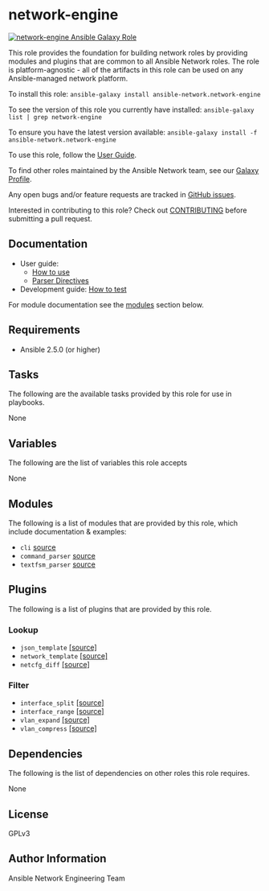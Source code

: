 # network-engine

[![network-engine Ansible Galaxy Role](https://img.shields.io/ansible/role/25206.svg)](https://galaxy.ansible.com/ansible-network/network-engine/)

This role provides the foundation for building network roles by providing
modules and plugins that are common to all Ansible Network roles. The role
is platform-agnostic - all of the artifacts in this role can be used on any
Ansible-managed network platform.

To install this role: `ansible-galaxy install ansible-network.network-engine`

To see the version of this role you currently have installed: `ansible-galaxy list | grep network-engine` 

To ensure you have the latest version available: `ansible-galaxy install -f ansible-network.network-engine`

To use this role, follow the [User Guide](https://github.com/ansible-network/network-engine/blob/devel/docs/user_guide/README.md).

To find other roles maintained by the Ansible Network team, see our [Galaxy Profile](https://galaxy.ansible.com/ansible-network/). 

Any open bugs and/or feature requests are tracked in [GitHub issues](https://github.com/ansible-network/network-engine/issues).

Interested in contributing to this role? Check out [CONTRIBUTING](https://github.com/ansible-network/network-engine/blob/devel/CONTRIBUTING.md) before submitting a pull request.

## Documentation

* User guide:
    - [How to use](https://github.com/ansible-network/network-engine/blob/devel/docs/user_guide/README.md)
    - [Parser Directives](https://github.com/ansible-network/network-engine/blob/devel/docs/directives/parser_directives.md)
* Development guide: [How to test](https://github.com/ansible-network/network-engine/blob/devel/docs/tests/test_guide.md)

For module documentation see the [modules](#modules) section below.

## Requirements

* Ansible 2.5.0 (or higher)

## Tasks

The following are the available tasks provided by this role for use in
playbooks.

None

## Variables

The following are the list of variables this role accepts

None

## Modules

The following is a list of modules that are provided by this role, which include documentation & examples:

* `cli` [source](https://github.com/ansible-network/network-engine/blob/devel/action_plugins/cli.py)
* `command_parser` [source](https://github.com/ansible-network/network-engine/blob/devel/library/command_parser.py)
* `textfsm_parser` [source](https://github.com/ansible-network/network-engine/blob/devel/library/textfsm_parser.py)

## Plugins

The following is a list of plugins that are provided by this role.

### Lookup

* `json_template` [[source]](https://github.com/ansible-network/network-engine/blob/devel/lookup_plugins/json_template.py)
* `network_template` [[source]](https://github.com/ansible-network/network-engine/blob/devel/lookup_plugins/network_template.py)
* `netcfg_diff` [[source]](https://github.com/ansible-network/network-engine/blob/devel/lookup_plugins/netcfg_diff.py)

### Filter

* `interface_split` [[source]](https://github.com/ansible-network/network-engine/blob/devel/filter_plugins/network_engine.py)
* `interface_range` [[source]](https://github.com/ansible-network/network-engine/blob/devel/filter_plugins/network_engine.py)
* `vlan_expand` [[source]](https://github.com/ansible-network/network-engine/blob/devel/filter_plugins/network_engine.py)
* `vlan_compress` [[source]](https://github.com/ansible-network/network-engine/blob/devel/filter_plugins/network_engine.py)

## Dependencies

The following is the list of dependencies on other roles this role requires.

None

## License

GPLv3

## Author Information

Ansible Network Engineering Team
